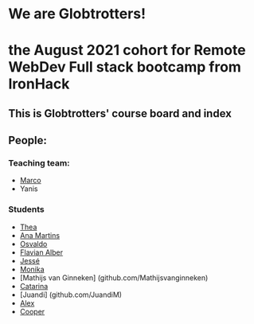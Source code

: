 # We are Globtrotters!
# the August 2021 cohort for Remote WebDev Full stack bootcamp from IronHack

## This is Globtrotters' course board and index

## People:
### Teaching team:
- [Marco](github.com/marco-ih-bcn)
- Yanis

### Students
- [Thea](github.com/Theadejong)
- [Ana Martins](github.com/aafmartins)
- [Osvaldo](https://github.com/OsvaldoPicazo)
- [Flavian Alber](https://github.com/Hribu)
- [Jessé]( github.com/JesseVermeulen123 )
- [Monika](github.com/monikageiger)
- [Mathijs van Ginneken] (github.com/Mathijsvanginneken)
- [Catarina](github.com/anaresende)
- [Juandi] (github.com/JuandiM)
- [Alex](https://github.com/AlexVascon/Globtrotters/edit/main/README.md)
- [Cooper](https://github.com/Coops023)